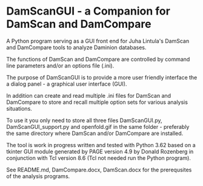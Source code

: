 # DamScanGUI - a Companion for DamScan and DamCompare
A Python program serving as a GUI front end for Juha Lintula's DamScan and DamCompare tools to analyze Daminion databases.
  
The functions of DamScan and DamCompare are controlled by command line parameters and/or an options file (.ini).

The purpose of DamScanGUI is to provide a more user friendly interface the a dialog panel - a graphical user interface (GUI).

In addition can create and read multiple .ini files for DamScan and DamCompare to store and recall multiple option sets for various analysis situations.

To use it you only need to store all three files DamScanGUI.py, DamScanGUI_support.py and openfold.gif in the same folder - preferably the same directory where DamScan and/or DamCompare are installed.  

The tool is work in progress written and tested with Python 3.62  based on a tkinter GUI module generated by PAGE version 4.9 by Donald Rozenberg in conjunction with Tcl version 8.6 (Tcl not needed run the Python program).

See README.md, DamCompare.docx, DamScan.docx for the prerequsites of the analysis programs.